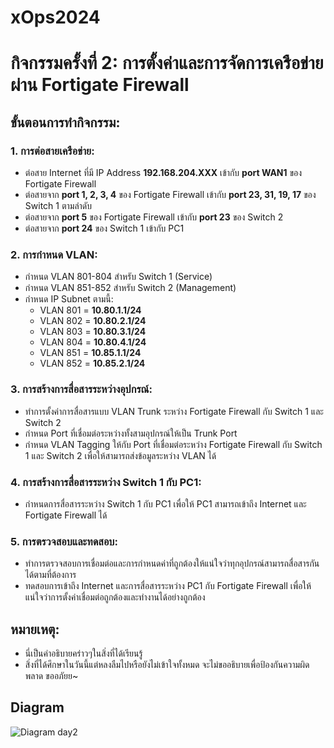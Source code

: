 # xOps2024

# กิจกรรมครั้งที่ 2: การตั้งค่าและการจัดการเครือข่ายผ่าน Fortigate Firewall

## ขั้นตอนการทำกิจกรรม:

### 1. การต่อสายเครือข่าย:
   - ต่อสาย Internet ที่มี IP Address **192.168.204.XXX** เข้ากับ **port WAN1** ของ Fortigate Firewall 
   - ต่อสายจาก **port 1, 2, 3, 4** ของ Fortigate Firewall เข้ากับ **port 23, 31, 19, 17** ของ Switch 1 ตามลำดับ
   - ต่อสายจาก **port 5** ของ Fortigate Firewall เข้ากับ **port 23** ของ Switch 2
   - ต่อสายจาก **port 24** ของ Switch 1 เข้ากับ PC1

### 2. การกำหนด VLAN:
   - กำหนด VLAN 801-804 สำหรับ Switch 1 (Service)
   - กำหนด VLAN 851-852 สำหรับ Switch 2 (Management)
   - กำหนด IP Subnet ตามนี้:
     - VLAN 801 = **10.80.1.1/24**
     - VLAN 802 = **10.80.2.1/24**
     - VLAN 803 = **10.80.3.1/24**
     - VLAN 804 = **10.80.4.1/24**
     - VLAN 851 = **10.85.1.1/24**
     - VLAN 852 = **10.85.2.1/24**

### 3. การสร้างการสื่อสารระหว่างอุปกรณ์:
   - ทำการตั้งค่าการสื่อสารแบบ VLAN Trunk ระหว่าง Fortigate Firewall กับ Switch 1 และ Switch 2
   - กำหนด Port ที่เชื่อมต่อระหว่างทั้งสามอุปกรณ์ให้เป็น Trunk Port
   - กำหนด VLAN Tagging ให้กับ Port ที่เชื่อมต่อระหว่าง Fortigate Firewall กับ Switch 1 และ Switch 2 เพื่อให้สามารถส่งข้อมูลระหว่าง VLAN ได้

### 4. การสร้างการสื่อสารระหว่าง Switch 1 กับ PC1:
   - กำหนดการสื่อสารระหว่าง Switch 1 กับ PC1 เพื่อให้ PC1 สามารถเข้าถึง Internet และ Fortigate Firewall ได้

### 5. การตรวจสอบและทดสอบ:
   - ทำการตรวจสอบการเชื่อมต่อและการกำหนดค่าที่ถูกต้องให้แน่ใจว่าทุกอุปกรณ์สามารถสื่อสารกันได้ตามที่ต้องการ
   - ทดสอบการเข้าถึง Internet และการสื่อสารระหว่าง PC1 กับ Fortigate Firewall เพื่อให้แน่ใจว่าการตั้งค่าเชื่อมต่อถูกต้องและทำงานได้อย่างถูกต้อง

## หมายเหตุ:
- นี่เป็นคำอธิบายคร่าวๆในสิ่งที่ได้เรียนรู้
- สิ่งที่ได้ศึกษาในวันนี้แต่หลงลืมไปหรือยังไม่เข้าใจทั้งหมด จะไม่ขออธิบายเพื่อป้องกันความผิดพลาด ขออภัยย~

## Diagram
![Diagram day2](https://drive.google.com/file/d/1h2JC57K-mEMdeNoI3wglAWedcZDDYc-d/view?usp=sharing)


